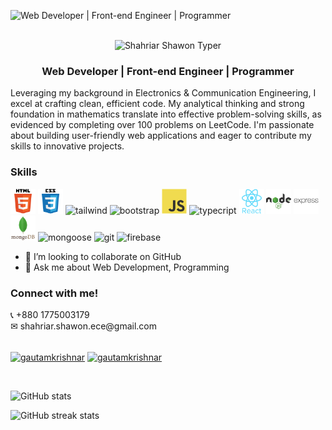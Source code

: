 ![Web Developer  |  Front-end Engineer  |  Programmer](https://firebasestorage.googleapis.com/v0/b/hot-onion-cc2a3.appspot.com/o/Web%20Developer%20%20Engineer.png?alt=media&token=d9be34cb-bf3b-4224-b6c4-e075d910d036)

<br/>
<div align="center">
<img src="https://i.ibb.co/Vp9QPcn/intro-gif.gif" alt="Shahriar Shawon Typer" />
</div>
<h3 align="center">Web Developer | Front-end Engineer | Programmer</h3>

Leveraging my background in Electronics & Communication Engineering, I excel at crafting clean, efficient code.  My analytical thinking and strong foundation in mathematics translate into effective problem-solving skills, as evidenced by completing over 100 problems on LeetCode. I'm passionate about building user-friendly web applications and eager to contribute my skills to innovative projects.

<h3>Skills</h3>
<p align="left">
    <img src="https://raw.githubusercontent.com/devicons/devicon/master/icons/html5/html5-original-wordmark.svg" alt="html5" width="40" height="40"/>
    <img src="https://raw.githubusercontent.com/devicons/devicon/master/icons/css3/css3-original-wordmark.svg" alt="css3" width="40" height="40"/>
  <img src="https://i.ibb.co/ZcYc4sz/tailwind-logo.png" alt="tailwind" width="40" height="40"/>
  <img src="https://i.ibb.co/vx5wsm1/bootstrap-logo.png" alt="bootstrap" width="40" height="40"/>
    <img src="https://raw.githubusercontent.com/devicons/devicon/master/icons/javascript/javascript-original.svg" alt="javascript" width="40" height="40"/>
    <img src="https://w7.pngwing.com/pngs/915/519/png-transparent-typescript-hd-logo-thumbnail.png" alt="typecript" width="40" height="40"/>
   <img src="https://raw.githubusercontent.com/devicons/devicon/master/icons/react/react-original-wordmark.svg" alt="react" width="40" height="40"/>
      <img src="https://raw.githubusercontent.com/devicons/devicon/master/icons/nodejs/nodejs-original-wordmark.svg" alt="nodejs" width="40" height="40"/>
    <img src="https://raw.githubusercontent.com/devicons/devicon/master/icons/express/express-original-wordmark.svg" alt="express" width="40" height="40"/>
    <img src="https://raw.githubusercontent.com/devicons/devicon/master/icons/mongodb/mongodb-original-wordmark.svg" alt="mongodb" width="40" height="40"/>
    <img src="https://miro.medium.com/v2/resize:fit:720/format:webp/1*rL8Buu7o6jnG-TYV1WubeQ.png" alt="mongoose" width="40" height="40"/>
    <img src="https://www.vectorlogo.zone/logos/git-scm/git-scm-icon.svg" alt="git" width="40" height="40"/>
     <img src="https://www.vectorlogo.zone/logos/firebase/firebase-icon.svg" alt="firebase" width="40" height="40"/>
    </p>

- 👯 I’m looking to collaborate on GitHub 
- 💬 Ask me about Web Development, Programming

<h3>Connect with me!</h3>
📞 +880 1775003179 <br />
✉ shahriar.shawon.ece@gmail.com <br /><br />
<p align="left">
<a href="https://www.linkedin.com/in/shahriar-shawon-ece" target="blank"><img align="center" src="https://cdn.jsdelivr.net/npm/simple-icons@3.0.1/icons/linkedin.svg" alt="gautamkrishnar" height="40" width="50" /></a>
<a href="https://www.facebook.com/shahriar.shawon.790" target="blank"><img align="center" src="https://cdn.jsdelivr.net/npm/simple-icons@3.0.1/icons/facebook.svg" alt="gautamkrishnar" height="40" width="50" /></a>
</p> 
<br />

![GitHub stats](https://github-readme-stats.vercel.app/api?username=ShawonECE&show_icons=true&count_private=true)  

![GitHub streak stats](https://streak-stats.demolab.com/?user=ShawonECE)  

